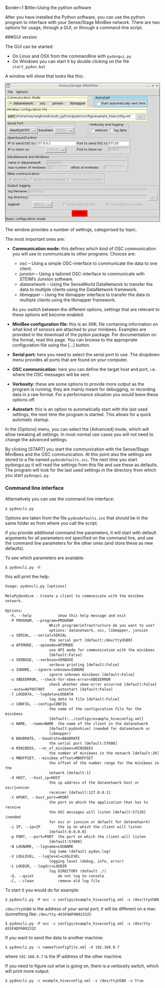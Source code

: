 $order=1
$title=Using the python software

After you have installed the Python software, you can use the python program to interface with your Sense/Stage MiniBee network. There are two options for usage, through a GUI, or through a command-line script.

###GUI version

The GUI can be started:

- On Linux and OSX from the commandline with ```pydongui.py```
- On Windows you can start it by double clicking on the file ```start_pydon.bat```

A window will show that looks like this:

<img src="pydongui_startup.png" />

The window provides a number of settings, categorised by topic.

The most important ones are:

- **Communication mode:** this defines which kind of OSC communication you will use to communicate to other programs. Choices are:
    * *osc* – Using a simple OSC-interface to communicate the data to one client.
    * *junxion* – Using a tailored OSC-interface to communicate with STEIM’s Junxion software.
    * *datanetwork* – Using the SenseWorld DataNetwork to transfer the data to multiple clients using the DataNetwork framework.
    * *libmapper* – Using the libmapper interface to transfer the data to multiple clients using the libmapper framework.

    As you switch between the different options, settings that are relevant to these options will become enabled.
    
- **MiniBee configuration file:** this is an XML file containing information on what kind of sensors are attached to your minibees. Examples are provided in the download of the pydon package. For documentation on the format, read this page. You can browse to the appropriate configuration file using the […] button.
    
- **Serial port:** here you need to select the serial port to use. The dropdown menu provides all ports that are found on your computer.

- **OSC communication:** here you can define the target host and port, i.e. where the OSC messages will be sent.

- **Verbosity:** these are some options to provide more output as the program is running; they are mainly meant for debugging, or recording data in a raw format. For a performance situation you would leave these options off.

- **Autostart:** this is an option to automatically start with the last used settings, the next time the program is started. This allows for a quick automatic startup. 

In the [Options] menu, you can select the [Advanced] mode, which will allow tweaking all settings. In most normal use cases you will not need to change the advanced settings.

By clicking [START] you start the communication with the Sense/Stage MiniBees and the OSC communication. At this point also the settings are stored to a file named ```pydondefaults.ini```. The next time you start pydongui.py it will read the settings from this file and use these as defaults. The program will look for the last used settings in the directory from which you start ```pydongui.py```.

### Command line interface

Alternatively you can use the command line interface:

```$ pydoncli.py```

Options are taken from the file ```pydondefaults.ini``` that should be in the same folder as from where you call the script.

If you provide additional command line parameters, it will start with default arguments for all parameters not specified on the command line, and use the command line parameters for the other ones (and store these as new defaults).

To see which parameters are available:

    $ pydoncli.py -h

this will print the help:

    Usage: pydoncli.py [options]

    MetaPydonHive - Create a client to communicate with the minibee network.

    Options:
      -h, --help            show this help message and exit
      -P PROGRAM, --program=PROGRAM
                        Which program/infrastructure do you want to use?
                        options: datanetwork, osc, libmapper, junxion
      -s SERIAL, --serial=SERIAL
                        the serial port [default:/dev/ttyUSB0]
      -a APIMODE, --apimode=APIMODE
                        use API mode for communication with the minibees
                        [default:False]
      -v VERBOSE, --verbose=VERBOSE
                        verbose printing [default:False]
      -u IGNORE, --ignore-unknown=IGNORE
                        ignore unknown minibees [default:False]
      -x XBEEERROR, --check-for-xbee-error=XBEEERROR
                        check whether xbee-error occurred [default:False]
      --auto=AUTOSTART      autostart [default:False]
      -l LOGDATA, --logdata=LOGDATA
                        log data to file [default:False]
      -c CONFIG, --config=CONFIG
                        the name of the configuration file for the minibees
                        [default:../configs/example_hiveconfig.xml]
      -n NAME, --name=NAME  the name of the client in the datanetwork
                        [default:pydonhive] (needed for datanetwork or
                        libmapper)
      -b BAUDRATE, --baudrate=BAUDRATE
                        the serial port [default:57600]
      -m MINIBEES, --nr_of_minibees=MINIBEES
                        the number of minibees in the network [default:20]
      -o MBOFFSET, --minibee_offset=MBOFFSET
                        the offset of the number range for the minibees in the
                        network [default:1]
      -d HOST, --host_ip=HOST
                        the ip address of the datanetwork host or osc/junxion
                        receiver [default:127.0.0.1]
      -t HPORT, --host_port=HPORT
                        the port on which the application that has to receive
                        the OSC messages will listen [default:57120] (needed
                        for osc or junxion or default for datanetwork)
      -i IP, --ip=IP        the ip on which the client will listen
                        [default:0.0.0.0]
      -p PORT, --port=PORT  the port on which the client will listen
                        [default:57600]
      -N LOGNAME, --logname=LOGNAME
                        log name (default pydon.log)
      -V LOGLEVEL, --loglevel=LOGLEVEL
                        logging level (debug, info, error)
      -L LOGDIR, --logdir=LOGDIR
                        log DIRECTORY (default ./)
      -Q, --quiet           do not log to console
      -C, --clean           remove old log file

To start it you would do for example:


    $ pydoncli.py -P osc -c configs/example_hiveconfig.xml -s /dev/ttyUSB0

```/dev/ttyUSB0``` is the address of your serial port, it will be different on a mac (something like: ```/dev/tty-ASSFADF0002332```):

    $ pydoncli.py -P osc -c configs/example_hiveconfig.xml -s /dev/tty-ASSFADF0002332

If you want to send the data to another machine:

    $ pydoncli.py -c nameofconfigfile.xml -d 192.168.0.7

where ```192.168.0.7``` is the IP address of the other machine.

If you need to figure out what is going on, there is a verbosity switch, which will print more output:

    $ pydoncli.py -c example_hiveconfig.xml -s /dev/ttyUSB0 -v True
